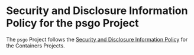 # Security and Disclosure Information Policy for the psgo Project

The `psgo` Project follows the [Security and Disclosure Information Policy](https://github.com/containers/common/blob/master/SECURITY.md) for the Containers Projects.

